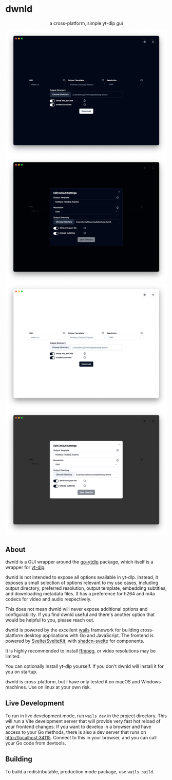 # dwnld

<p align="center">a cross-platform, simple yt-dlp gui</p>

![Dark Mode screenshot of dwnld](./assets/dwnld-dark-mode.png)
![Dark Mode screenshot of dwnld settings menu](./assets/dwnld-dark-mode-settings.png)
![Light mode screenshot of dwnld](./assets/dwnld-light-mode.png)
![Light mode screenshot of dwnld settings menu](./assets/dwnld-light-mode-settings.png)

## About

dwnld is a GUI wrapper around the [go-ytdlp](github.com/lrstanley/go-ytdlp) package, which itself is a wrapper for [yt-dlp](https://github.com/yt-dlp/yt-dlp).

dwnld is not intended to expose all options available in yt-dlp.
Instead, it exposes a small selection of options relevant to my use cases, including output directory, preferred resolution, output template, embedding subtitles, and downloading metadata files.
It has a preference for h264 and m4a codecs for video and audio respectively.

This does not mean dwnld will never expose additional options and configurability.
If you find dwnld useful and there's another option that would be helpful to you, please reach out.

dwnld is powered by the excellent [wails](https://wails.io/) framework for building cross-platform desktop applications with Go and JavaScript.
The frontend is powered by [Svelte/SvelteKit](https://svelte.dev/), with [shadcn-svelte](https://next.shadcn-svelte.com/) for components.

It is highly recommended to install [ffmpeg](https://www.ffmpeg.org/), or video resolutions may be limited.

You can optionally install yt-dlp yourself.
If you don't dwnld will install it for you on startup.

dwnld is cross-platform, but I have only tested it on macOS and Windows machines.
Use on linux at your own risk.

## Live Development

To run in live development mode, run `wails dev` in the project directory. This will run a Vite development
server that will provide very fast hot reload of your frontend changes. If you want to develop in a browser
and have access to your Go methods, there is also a dev server that runs on <http://localhost:34115>. Connect
to this in your browser, and you can call your Go code from devtools.

## Building

To build a redistributable, production mode package, use `wails build`.
